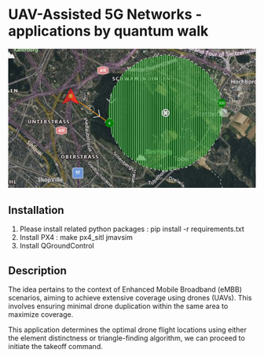 # UAV-Assisted 5G Networks - applications by quantum walk

[![Build Status](https://github.com/willnien10005914/skw-element-distinctness/blob/main/coverage.png)](https://github.com/willnien10005914/skw-element-distinctness/blob/main/coverage.png)

## Installation
1. Please install related python packages : pip install -r requirements.txt
2. Install PX4 : make px4_sitl jmavsim
3. Install QGroundControl

## Description
The idea pertains to the context of Enhanced Mobile Broadband (eMBB) scenarios, aiming to achieve extensive coverage using drones (UAVs). This involves ensuring minimal drone duplication within the same area to maximize coverage.

This application determines the optimal drone flight locations using either the element distinctness or triangle-finding algorithm, we can proceed to initiate the takeoff command.
